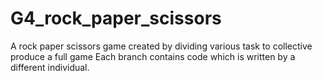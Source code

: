# G4_rock_paper_scissors
A rock paper scissors game created by dividing various task to collective produce a full game
Each branch contains code which is written by a different individual.

